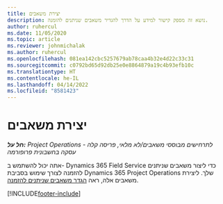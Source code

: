 ```yaml
---
title: יצירת משאבים
description: נושא זה מספק קישור למידע על הדרך להגדיר משאבים שניתנים להזמנה.
author: ruhercul
ms.date: 11/05/2020
ms.topic: article
ms.reviewer: johnmichalak
ms.author: ruhercul
ms.openlocfilehash: 081ea142cbc5257679ab78caa4b32e4d22c33c31
ms.sourcegitcommit: c0792bd65d92db25e0e8864879a19c4b93efb10c
ms.translationtype: HT
ms.contentlocale: he-IL
ms.lasthandoff: 04/14/2022
ms.locfileid: "8581423"
---
```

# <a name="create-resources"></a>יצירת משאבים

_**חל על:** Project Operations לתרחישים מבוססי משאבים/לא מלאי, פריסה קלה - עסקה בחשבונית פרופורמה_

אתה יכול להשתמש ב- Dynamics 365 Field Service כדי ליצור משאבים שניתנים להזמנה לצורך שימוש בסביבת Dynamics 365 Project Operations שלך. ליצירת משאבים אלה, ראה [הגדר משאבים שניתנים להזמנה](/dynamics365/field-service/set-up-bookable-resources).


[!INCLUDE[footer-include](../includes/footer-banner.md)]